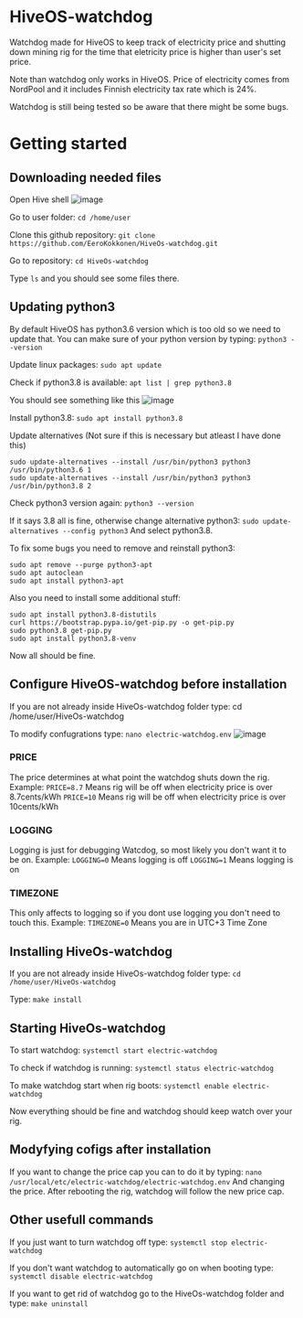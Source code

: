 # HiveOS-watchdog
Watchdog made for HiveOS to keep track of electricity price and shutting down mining rig for the time that eletricity price is higher than user's set price.

Note than watchdog only works in HiveOS. Price of electricity comes from NordPool and it includes Finnish electricity tax rate which is 24%.

Watchdog is still being tested so be aware that there might be some bugs.

# Getting started

## Downloading needed files
Open Hive shell
![image](https://github.com/EeroKokkonen/HiveOs-watchdog/assets/101599252/530c892c-ac09-4bcc-88a4-14f911b89a00)

Go to user folder:
`cd /home/user`

Clone this github repository:
`git clone https://github.com/EeroKokkonen/HiveOs-watchdog.git`

Go to repository:
`cd HiveOs-watchdog`

Type `ls` and you should see some files there.

## Updating python3
By default HiveOS has python3.6 version which is too old so we need to update that.
You can make sure of your python version by typing:
`python3 --version`

Update linux packages:
`sudo apt update`

Check if python3.8 is available:
`apt list | grep python3.8`

You should see something like this
![image](https://github.com/EeroKokkonen/HiveOs-watchdog/assets/101599252/33eacbc9-80f0-4fdb-9d84-007af1dc99c5)

Install python3.8:
`sudo apt install python3.8`

Update alternatives (Not sure if this is necessary but atleast I have done this)
```
sudo update-alternatives --install /usr/bin/python3 python3 /usr/bin/python3.6 1
sudo update-alternatives --install /usr/bin/python3 python3 /usr/bin/python3.8 2
```

Check python3 version again:
`python3 --version`

If it says 3.8 all is fine, otherwise change alternative python3:
`sudo update-alternatives --config python3`
And select python3.8.

To fix some bugs you need to remove and reinstall python3:
```
sudo apt remove --purge python3-apt
sudo apt autoclean
sudo apt install python3-apt
```
Also you need to install some additional stuff:
```
sudo apt install python3.8-distutils
curl https://bootstrap.pypa.io/get-pip.py -o get-pip.py
sudo python3.8 get-pip.py
sudo apt install python3.8-venv
```

Now all should be fine.

## Configure HiveOS-watchdog before installation
If you are not already inside HiveOs-watchdog folder type:
cd /home/user/HiveOs-watchdog

To modify confugrations type:
`nano electric-watchdog.env`
![image](https://github.com/EeroKokkonen/HiveOs-watchdog/assets/101599252/f643d84d-7796-4ffb-b0a8-590fcaf03d73)

### PRICE
The price determines at what point the watchdog shuts down the rig.
Example:
`PRICE=8.7`  Means rig will be off when electricity price is over 8.7cents/kWh
`PRICE=10`   Means rig will be off when electricity price is over 10cents/kWh

### LOGGING
Logging is just for debugging Watcdog, so most likely you don't want it to be on.
Example:
`LOGGING=0`  Means logging is off
`LOGGING=1`  Means logging is on

### TIMEZONE
This only affects to logging so if you dont use logging you don't need to touch this.
Example:
`TIMEZONE=0`  Means you are in UTC+3 Time Zone

## Installing HiveOs-watchdog
If you are not already inside HiveOs-watchdog folder type:
`cd /home/user/HiveOs-watchdog`

Type:
`make install`

## Starting HiveOs-watchdog
To start watchdog:
`systemctl start electric-watchdog`

To check if watchdog is running:
`systemctl status electric-watchdog`

To make watchdog start when rig boots:
`systemctl enable electric-watchdog`

Now everything should be fine and watchdog should keep watch over your rig.

## Modyfying cofigs after installation
If you want to change the price cap you can to do it by typing:
`nano /usr/local/etc/electric-watchdog/electric-watchdog.env`
And changing the price. After rebooting the rig, watchdog will follow the new price cap.

## Other usefull commands

If you just want to turn watchdog off type:
`systemctl stop electric-watchdog`

If you don't want watchdog to automatically go on when booting type:
`systemctl disable electric-watchdog`

If you want to get rid of watchdog go to the HiveOs-watchdog folder and type:
`make uninstall`








